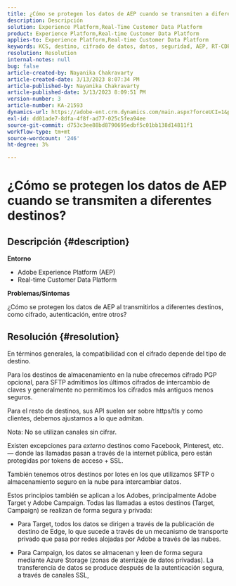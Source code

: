```yaml
---
title: ¿Cómo se protegen los datos de AEP cuando se transmiten a diferentes destinos?
description: Descripción
solution: Experience Platform,Real-Time Customer Data Platform
product: Experience Platform,Real-time Customer Data Platform
applies-to: Experience Platform,Real-time Customer Data Platform
keywords: KCS, destino, cifrado de datos, datos, seguridad, AEP, RT-CDP, Adobe, Target, Campaign
resolution: Resolution
internal-notes: null
bug: false
article-created-by: Nayanika Chakravarty
article-created-date: 3/13/2023 8:07:34 PM
article-published-by: Nayanika Chakravarty
article-published-date: 3/13/2023 8:09:51 PM
version-number: 3
article-number: KA-21593
dynamics-url: https://adobe-ent.crm.dynamics.com/main.aspx?forceUCI=1&pagetype=entityrecord&etn=knowledgearticle&id=702212af-dac1-ed11-83ff-6045bd0065b6
exl-id: dd01ade7-8dfa-4f8f-ad77-025c5fea94ee
source-git-commit: d753c3ee88bd8790695edbf5c01bb138d14811f1
workflow-type: tm+mt
source-wordcount: '246'
ht-degree: 3%

---
```


# ¿Cómo se protegen los datos de AEP cuando se transmiten a diferentes destinos?

## Descripción {#description}


<b>Entorno</b>

- Adobe Experience Platform (AEP)
- Real-time Customer Data Platform


<b>Problemas/Síntomas</b>

¿Cómo se protegen los datos de AEP al transmitirlos a diferentes destinos, como cifrado, autenticación, entre otros?


## Resolución {#resolution}


En términos generales, la compatibilidad con el cifrado depende del tipo de destino.

Para los destinos de almacenamiento en la nube ofrecemos cifrado PGP opcional, para SFTP admitimos los últimos cifrados de intercambio de claves y generalmente no permitimos los cifrados más antiguos menos seguros.

Para el resto de destinos, sus API suelen ser sobre https/tls y como clientes, debemos ajustarnos a lo que admitan.

Nota: No se utilizan canales sin cifrar.

Existen excepciones para *externo* destinos como Facebook, Pinterest, etc. — donde las llamadas pasan a través de la internet pública, pero están protegidas por tokens de acceso + SSL.

También tenemos otros destinos por lotes en los que utilizamos SFTP o almacenamiento seguro en la nube para intercambiar datos.



Estos principios también se aplican a los Adobes, principalmente Adobe Target y Adobe Campaign. Todas las llamadas a estos destinos (Target, Campaign) se realizan de forma segura y privada:

- Para Target, todos los datos se dirigen a través de la publicación de destino de Edge, lo que sucede a través de un mecanismo de transporte privado que pasa por redes alojadas por Adobe a través de las nubes.

- Para Campaign, los datos se almacenan y leen de forma segura mediante Azure Storage (zonas de aterrizaje de datos privadas). La transferencia de datos se produce después de la autenticación segura, a través de canales SSL,
